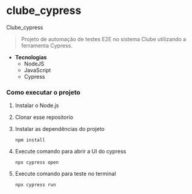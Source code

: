 # clube_cypress
Clube_cypress

> Projeto de automação de testes E2E no sistema Clube utilizando a ferramenta Cypress.

* **Tecnologias**
    * NodeJS
    * JavaScript
    * Cypress

### Como executar o projeto
 1. Instalar o Node.js

 2. Clonar esse repositorio  

 3. Instalar as dependências do projeto
    ```
    npm install
    ```   
 4. Execute comando para abrir a UI do cypress
    ```
    npx cypress open
    ```

 5. Execute comando para teste no terminal
    ```
    npx cypress run
    ```
